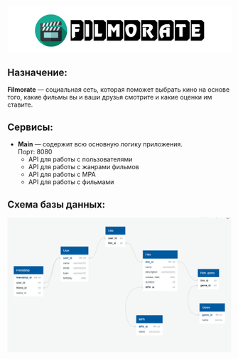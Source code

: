 <p align="center">
  <img src="images/Filmorate%20log.png">
</p>

## Назначение:
**Filmorate** — социальная сеть, которая поможет выбрать кино на основе того, какие фильмы вы и ваши друзья смотрите и какие оценки им ставите.

## Сервисы:
* **Main** — содержит всю основную логику приложения.  
  Порт: 8080
    * API для работы с пользователями
    * API для работы с жанрами фильмов
    * API для работы с MPA
    * API для работы с фильмами

## Схема базы данных:
<p align="center">
  <img src="images/filmprateDB.png">
</p>
